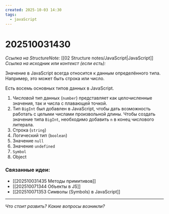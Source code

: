 ```yaml
---
created: 2025-10-03 14:30
tags:
  - javaScript
---
```

# 202510031430
*Ссылка на StructureNote:* [[02 Structure notes/JavaScript|JavaScript]]
*Ссылка на исходник или контекст (если есть):* 

Значение в JavaScript всегда относится к данным определённого типа. Например, это может быть строка или число.

Есть восемь основных типов данных в JavaScript.
1) _Числовой_ тип данных (`number`) представляет как целочисленные значения, так и числа с плавающей точкой. 
2) Тип `BigInt` был добавлен в JavaScript, чтобы дать возможность работать с целыми числами произвольной длины. Чтобы создать значение типа `BigInt`, необходимо добавить `n` в конец числового литерала.
3) Строка (`string`)
4) Логический тип (`boolean`)
5) Значение `null`
6) Значение `undefined`
7) `Symbol`
8) Object
### Связанные идеи:
* [[202510031435 Методы примитивов]]
* [[202510071344 Объекты в JS]]
* [[202510071353 Символы (Symbols) в JavaScript]]
---

*Что стоит развить? Какие вопросы возникли?*